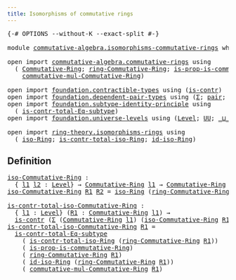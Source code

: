 ```yaml
---
title: Isomorphisms of commutative rings
---
```


<pre class="Agda"><a id="59" class="Symbol">{-#</a> <a id="63" class="Keyword">OPTIONS</a> <a id="71" class="Pragma">--without-K</a> <a id="83" class="Pragma">--exact-split</a> <a id="97" class="Symbol">#-}</a>

<a id="102" class="Keyword">module</a> <a id="109" href="commutative-algebra.isomorphisms-commutative-rings.html" class="Module">commutative-algebra.isomorphisms-commutative-rings</a> <a id="160" class="Keyword">where</a>

<a id="167" class="Keyword">open</a> <a id="172" class="Keyword">import</a> <a id="179" href="commutative-algebra.commutative-rings.html" class="Module">commutative-algebra.commutative-rings</a> <a id="217" class="Keyword">using</a>
  <a id="225" class="Symbol">(</a> <a id="227" href="commutative-algebra.commutative-rings.html#1514" class="Function">Commutative-Ring</a><a id="243" class="Symbol">;</a> <a id="245" href="commutative-algebra.commutative-rings.html#1676" class="Function">ring-Commutative-Ring</a><a id="266" class="Symbol">;</a> <a id="268" href="commutative-algebra.commutative-rings.html#1272" class="Function">is-prop-is-commutative-Ring</a><a id="295" class="Symbol">;</a>
    <a id="301" href="commutative-algebra.commutative-rings.html#5488" class="Function">commutative-mul-Commutative-Ring</a><a id="333" class="Symbol">)</a>

<a id="336" class="Keyword">open</a> <a id="341" class="Keyword">import</a> <a id="348" href="foundation.contractible-types.html" class="Module">foundation.contractible-types</a> <a id="378" class="Keyword">using</a> <a id="384" class="Symbol">(</a><a id="385" href="foundation-core.contractible-types.html#1006" class="Function">is-contr</a><a id="393" class="Symbol">)</a>
<a id="395" class="Keyword">open</a> <a id="400" class="Keyword">import</a> <a id="407" href="foundation.dependent-pair-types.html" class="Module">foundation.dependent-pair-types</a> <a id="439" class="Keyword">using</a> <a id="445" class="Symbol">(</a><a id="446" href="foundation-core.dependent-pair-types.html#515" class="Record">Σ</a><a id="447" class="Symbol">;</a> <a id="449" href="foundation-core.dependent-pair-types.html#588" class="InductiveConstructor">pair</a><a id="453" class="Symbol">;</a> <a id="455" href="foundation-core.dependent-pair-types.html#605" class="Field">pr1</a><a id="458" class="Symbol">;</a> <a id="460" href="foundation-core.dependent-pair-types.html#617" class="Field">pr2</a><a id="463" class="Symbol">)</a>
<a id="465" class="Keyword">open</a> <a id="470" class="Keyword">import</a> <a id="477" href="foundation.subtype-identity-principle.html" class="Module">foundation.subtype-identity-principle</a> <a id="515" class="Keyword">using</a>
  <a id="523" class="Symbol">(</a> <a id="525" href="foundation-core.subtype-identity-principle.html#1586" class="Function">is-contr-total-Eq-subtype</a><a id="550" class="Symbol">)</a>
<a id="552" class="Keyword">open</a> <a id="557" class="Keyword">import</a> <a id="564" href="foundation.universe-levels.html" class="Module">foundation.universe-levels</a> <a id="591" class="Keyword">using</a> <a id="597" class="Symbol">(</a><a id="598" href="Agda.Primitive.html#597" class="Postulate">Level</a><a id="603" class="Symbol">;</a> <a id="605" href="foundation-core.universe-levels.html#235" class="Primitive">UU</a><a id="607" class="Symbol">;</a> <a id="609" href="Agda.Primitive.html#810" class="Primitive Operator">_⊔_</a><a id="612" class="Symbol">)</a>

<a id="615" class="Keyword">open</a> <a id="620" class="Keyword">import</a> <a id="627" href="ring-theory.isomorphisms-rings.html" class="Module">ring-theory.isomorphisms-rings</a> <a id="658" class="Keyword">using</a>
  <a id="666" class="Symbol">(</a> <a id="668" href="ring-theory.isomorphisms-rings.html#5895" class="Function">iso-Ring</a><a id="676" class="Symbol">;</a> <a id="678" href="ring-theory.isomorphisms-rings.html#14431" class="Function">is-contr-total-iso-Ring</a><a id="701" class="Symbol">;</a> <a id="703" href="ring-theory.isomorphisms-rings.html#6846" class="Function">id-iso-Ring</a><a id="714" class="Symbol">)</a>
</pre>
## Definition

<pre class="Agda"><a id="iso-Commutative-Ring"></a><a id="744" href="commutative-algebra.isomorphisms-commutative-rings.html#744" class="Function">iso-Commutative-Ring</a> <a id="765" class="Symbol">:</a>
  <a id="769" class="Symbol">{</a> <a id="771" href="commutative-algebra.isomorphisms-commutative-rings.html#771" class="Bound">l1</a> <a id="774" href="commutative-algebra.isomorphisms-commutative-rings.html#774" class="Bound">l2</a> <a id="777" class="Symbol">:</a> <a id="779" href="Agda.Primitive.html#597" class="Postulate">Level</a><a id="784" class="Symbol">}</a> <a id="786" class="Symbol">→</a> <a id="788" href="commutative-algebra.commutative-rings.html#1514" class="Function">Commutative-Ring</a> <a id="805" href="commutative-algebra.isomorphisms-commutative-rings.html#771" class="Bound">l1</a> <a id="808" class="Symbol">→</a> <a id="810" href="commutative-algebra.commutative-rings.html#1514" class="Function">Commutative-Ring</a> <a id="827" href="commutative-algebra.isomorphisms-commutative-rings.html#774" class="Bound">l2</a> <a id="830" class="Symbol">→</a> <a id="832" href="foundation-core.universe-levels.html#235" class="Primitive">UU</a> <a id="835" class="Symbol">(</a><a id="836" href="commutative-algebra.isomorphisms-commutative-rings.html#771" class="Bound">l1</a> <a id="839" href="Agda.Primitive.html#810" class="Primitive Operator">⊔</a> <a id="841" href="commutative-algebra.isomorphisms-commutative-rings.html#774" class="Bound">l2</a><a id="843" class="Symbol">)</a>
<a id="845" href="commutative-algebra.isomorphisms-commutative-rings.html#744" class="Function">iso-Commutative-Ring</a> <a id="866" href="commutative-algebra.isomorphisms-commutative-rings.html#866" class="Bound">R1</a> <a id="869" href="commutative-algebra.isomorphisms-commutative-rings.html#869" class="Bound">R2</a> <a id="872" class="Symbol">=</a> <a id="874" href="ring-theory.isomorphisms-rings.html#5895" class="Function">iso-Ring</a> <a id="883" class="Symbol">(</a><a id="884" href="commutative-algebra.commutative-rings.html#1676" class="Function">ring-Commutative-Ring</a> <a id="906" href="commutative-algebra.isomorphisms-commutative-rings.html#866" class="Bound">R1</a><a id="908" class="Symbol">)</a> <a id="910" class="Symbol">(</a><a id="911" href="commutative-algebra.commutative-rings.html#1676" class="Function">ring-Commutative-Ring</a> <a id="933" href="commutative-algebra.isomorphisms-commutative-rings.html#869" class="Bound">R2</a><a id="935" class="Symbol">)</a>

<a id="is-contr-total-iso-Commutative-Ring"></a><a id="938" href="commutative-algebra.isomorphisms-commutative-rings.html#938" class="Function">is-contr-total-iso-Commutative-Ring</a> <a id="974" class="Symbol">:</a>
  <a id="978" class="Symbol">{</a> <a id="980" href="commutative-algebra.isomorphisms-commutative-rings.html#980" class="Bound">l1</a> <a id="983" class="Symbol">:</a> <a id="985" href="Agda.Primitive.html#597" class="Postulate">Level</a><a id="990" class="Symbol">}</a> <a id="992" class="Symbol">(</a><a id="993" href="commutative-algebra.isomorphisms-commutative-rings.html#993" class="Bound">R1</a> <a id="996" class="Symbol">:</a> <a id="998" href="commutative-algebra.commutative-rings.html#1514" class="Function">Commutative-Ring</a> <a id="1015" href="commutative-algebra.isomorphisms-commutative-rings.html#980" class="Bound">l1</a><a id="1017" class="Symbol">)</a> <a id="1019" class="Symbol">→</a>
  <a id="1023" href="foundation-core.contractible-types.html#1006" class="Function">is-contr</a> <a id="1032" class="Symbol">(</a><a id="1033" href="foundation-core.dependent-pair-types.html#515" class="Record">Σ</a> <a id="1035" class="Symbol">(</a><a id="1036" href="commutative-algebra.commutative-rings.html#1514" class="Function">Commutative-Ring</a> <a id="1053" href="commutative-algebra.isomorphisms-commutative-rings.html#980" class="Bound">l1</a><a id="1055" class="Symbol">)</a> <a id="1057" class="Symbol">(</a><a id="1058" href="commutative-algebra.isomorphisms-commutative-rings.html#744" class="Function">iso-Commutative-Ring</a> <a id="1079" href="commutative-algebra.isomorphisms-commutative-rings.html#993" class="Bound">R1</a><a id="1081" class="Symbol">))</a>
<a id="1084" href="commutative-algebra.isomorphisms-commutative-rings.html#938" class="Function">is-contr-total-iso-Commutative-Ring</a> <a id="1120" href="commutative-algebra.isomorphisms-commutative-rings.html#1120" class="Bound">R1</a> <a id="1123" class="Symbol">=</a>
  <a id="1127" href="foundation-core.subtype-identity-principle.html#1586" class="Function">is-contr-total-Eq-subtype</a>
    <a id="1157" class="Symbol">(</a> <a id="1159" href="ring-theory.isomorphisms-rings.html#14431" class="Function">is-contr-total-iso-Ring</a> <a id="1183" class="Symbol">(</a><a id="1184" href="commutative-algebra.commutative-rings.html#1676" class="Function">ring-Commutative-Ring</a> <a id="1206" href="commutative-algebra.isomorphisms-commutative-rings.html#1120" class="Bound">R1</a><a id="1208" class="Symbol">))</a>
    <a id="1215" class="Symbol">(</a> <a id="1217" href="commutative-algebra.commutative-rings.html#1272" class="Function">is-prop-is-commutative-Ring</a><a id="1244" class="Symbol">)</a>
    <a id="1250" class="Symbol">(</a> <a id="1252" href="commutative-algebra.commutative-rings.html#1676" class="Function">ring-Commutative-Ring</a> <a id="1274" href="commutative-algebra.isomorphisms-commutative-rings.html#1120" class="Bound">R1</a><a id="1276" class="Symbol">)</a>
    <a id="1282" class="Symbol">(</a> <a id="1284" href="ring-theory.isomorphisms-rings.html#6846" class="Function">id-iso-Ring</a> <a id="1296" class="Symbol">(</a><a id="1297" href="commutative-algebra.commutative-rings.html#1676" class="Function">ring-Commutative-Ring</a> <a id="1319" href="commutative-algebra.isomorphisms-commutative-rings.html#1120" class="Bound">R1</a><a id="1321" class="Symbol">))</a>
    <a id="1328" class="Symbol">(</a> <a id="1330" href="commutative-algebra.commutative-rings.html#5488" class="Function">commutative-mul-Commutative-Ring</a> <a id="1363" href="commutative-algebra.isomorphisms-commutative-rings.html#1120" class="Bound">R1</a><a id="1365" class="Symbol">)</a>
</pre>